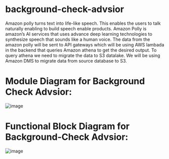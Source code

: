 # background-check-advsior
Amazon polly turns text into life-like speech. This enables the users to talk naturally 
enabling to build speech enable products. Amazon Polly is amazon’s AI services that 
uses advance deep learning technologies to synthesize speech that sounds like a human
voice. The data from the amazon polly will be sent to API gateways which will be using 
AWS lambada in the backend that queries Amazon athena to get the desired output. To 
query athena we need to migrate the data to S3 datalake. We will be using Amazon 
DMS to migrate data from source database to S3.

# Module Diagram for Background Check Advsior:
![image](https://user-images.githubusercontent.com/99464791/226540859-87f10755-e1f2-47dd-9cfe-ad61174040ef.png)

# Functional Block Diagram for Background-Check Advsior:
![image](https://user-images.githubusercontent.com/99464791/226541137-3e05a533-d052-4ba7-b933-9f4aab8ea379.png)

